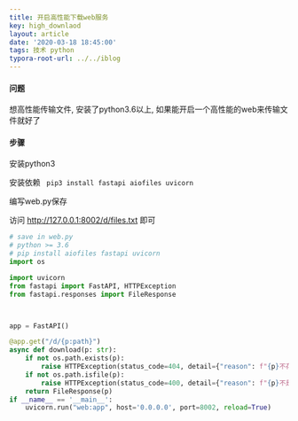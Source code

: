 ```yaml
---
title: 开启高性能下载web服务
key: high_downlaod
layout: article
date: '2020-03-18 18:45:00'
tags: 技术 python
typora-root-url: ../../iblog
---
```


#### 问题

想高性能传输文件, 安装了python3.6以上, 如果能开启一个高性能的web来传输文件就好了

#### 步骤

安装python3

安装依赖 <code> pip3 install fastapi aiofiles uvicorn</code>

编写web.py保存

访问 <a href="http://127.0.0.1:8002/d/files.txt">http://127.0.0.1:8002/d/files.txt</a>  即可

```python
# save in web.py
# python >= 3.6
# pip install aiofiles fastapi uvicorn
import os

import uvicorn
from fastapi import FastAPI, HTTPException
from fastapi.responses import FileResponse



app = FastAPI()

@app.get("/d/{p:path}")
async def download(p: str):
    if not os.path.exists(p):
        raise HTTPException(status_code=404, detail={"reason": f"{p}不存在","dir": os.path.abspath('.'), "files": os.listdir()})
    if not os.path.isfile(p):
        raise HTTPException(status_code=400, detail={"reason": f"{p}不是文件", "dir": os.path.abspath(p), "files": os.listdir(p)})
    return FileResponse(p)
if __name__ == '__main__':
    uvicorn.run("web:app", host='0.0.0.0', port=8002, reload=True)
```


